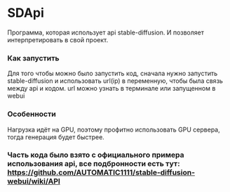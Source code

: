 # SDApi
  Программа, которая использует api stable-diffusion. И позволяет интерпретировать в свой проект.

### Как запустить
  Для того чтобы можно было запустить код, сначала нужно запустить stable-diffusion и использовать url(ip) в переменную, чтобы была связь между api и кодом.
url можно узнать в терминале или запущенном в webui

### Особенности
  Нагрузка идёт на GPU, поэтому профитно использовать GPU сервера, тогда генерация будет быстрее.

### Часть кода было взято с официального примера использования api, все подбронности есть тут: https://github.com/AUTOMATIC1111/stable-diffusion-webui/wiki/API
